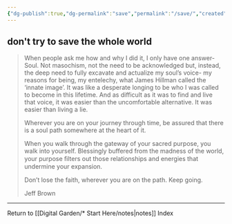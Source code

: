 ```yaml
---
{"dg-publish":true,"dg-permalink":"save","permalink":"/save/","created":"","updated":""}
---
```



## don't try to save the whole world

> When people ask me how and why I did it, I only have one answer- Soul. Not masochism, not the need to be acknowledged but, instead, the deep need to fully excavate and actualize my soul’s voice- my reasons for being, my entelechy, what James Hillman called the ‘innate image’. It was like a desperate longing to be who I was called to become in this lifetime. And as difficult as it was to find and live that voice, it was easier than the uncomfortable alternative. It was easier than living a lie.
>
> Wherever you are on your journey through time, be assured that there is a soul path somewhere at the heart of it.
> 
> When you walk through the gateway of your sacred purpose, you walk into yourself. Blessingly buffered from the madness of the world, your purpose ﬁlters out those relationships and energies that undermine your expansion.
> 
> Don’t lose the faith, wherever you are on the path. Keep going.
> 
> Jeff Brown

---

Return to [[Digital Garden/* Start Here/notes\|notes]] Index